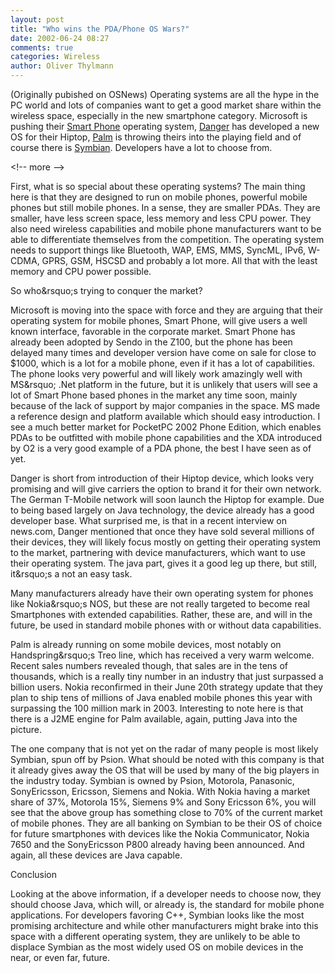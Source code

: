 ```yaml
---
layout: post
title: "Who wins the PDA/Phone OS Wars?"
date: 2002-06-24 08:27
comments: true
categories: Wireless
author: Oliver Thylmann
---
```



(Originally pubished on OSNews) Operating systems are all the hype in the PC world and lots of companies want to get a good market share within the wireless space, especially in the new smartphone category. Microsoft is pushing their [Smart Phone](http://www.microsoft.com/mobile/phones/default.asp) operating system, [Danger](http://www.danger.com/) has developed a new OS for their Hiptop, [Palm](http://www.palmos.com/) is throwing theirs into the playing field and of course there is [Symbian](http://www.symbian.com/). Developers have a lot to choose from.


&lt;!-- more --&gt;


First, what is so special about these operating systems? The main thing here is that they are designed to run on mobile phones, powerful mobile phones but still mobile phones. In a sense, they are smaller PDAs. They are smaller, have less screen space, less memory and less CPU power. They also need wireless capabilities and mobile phone manufacturers want to be able to differentiate themselves from the competition. The operating system needs to support things like Bluetooth, WAP, EMS, MMS, SyncML, IPv6, W-CDMA, GPRS, GSM, HSCSD and probably a lot more. All that with the least memory and CPU power possible. 

So who&amp;rsquo;s trying to conquer the market? 

Microsoft is moving into the space with force and they are arguing that their operating system for mobile phones, Smart Phone, will give users a well known interface, favorable in the corporate market. Smart Phone has already been adopted by Sendo in the Z100, but the phone has been delayed many times and developer version have come on sale for close to $1000, which is a lot for a mobile phone, even if it has a lot of capabilities. The phone looks very powerful and will likely work amazingly well with MS&amp;rsquo; .Net platform in the future, but it is unlikely that users will see a lot of Smart Phone based phones in the market any time soon, mainly because of the lack of support by major companies in the space. MS made a reference design and platform available which should easy introduction. I see a much better market for PocketPC 2002 Phone Edition, which enables PDAs to be outfitted with mobile phone capabilities and the XDA introduced by O2 is a very good example of a PDA phone, the best I have seen as of yet. 

Danger is short from introduction of their Hiptop device, which looks very promising and will give carriers the option to brand it for their own network. The German T-Mobile network will soon launch the Hiptop for example. Due to being based largely on Java technology, the device already has a good developer base. What surprised me, is that in a recent interview on news.com, Danger mentioned that once they have sold several millions of their devices, they will likely focus mostly on getting their operating system to the market, partnering with device manufacturers, which want to use their operating system. The java part, gives it a good leg up there, but still, it&amp;rsquo;s a not an easy task. 

Many manufacturers already have their own operating system for phones like Nokia&amp;rsquo;s NOS, but these are not really targeted to become real Smartphones with extended capabilities. Rather, these are, and will in the future, be used in standard mobile phones with or without data capabilities. 

Palm is already running on some mobile devices, most notably on Handspring&amp;rsquo;s Treo line, which has received a very warm welcome. Recent sales numbers revealed though, that sales are in the tens of thousands, which is a really tiny number in an industry that just surpassed a billion users. Nokia reconfirmed in their June 20th strategy update that they plan to ship tens of millions of Java enabled mobile phones this year with surpassing the 100 million mark in 2003. Interesting to note here is that there is a J2ME engine for Palm available, again, putting Java into the picture. 

The one company that is not yet on the radar of many people is most likely Symbian, spun off by Psion. What should be noted with this company is that it already gives away the OS that will be used by many of the big players in the industry today. Symbian is owned by Psion, Motorola, Panasonic, SonyEricsson, Ericsson, Siemens and Nokia. With Nokia having a market share of 37%, Motorola 15%, Siemens 9% and Sony Ericsson 6%, you will see that the above group has something close to 70% of the current market of mobile phones. They are all banking on Symbian to be their OS of choice for future smartphones with devices like the Nokia Communicator, Nokia 7650 and the SonyEricsson P800 already having been announced. And again, all these devices are Java capable. 

Conclusion 

Looking at the above information, if a developer needs to choose now, they should choose Java, which will, or already is, the standard for mobile phone applications. For developers favoring C++, Symbian looks like the most promising architecture and while other manufacturers might brake into this space with a different operating system, they are unlikely to be able to displace Symbian as the most widely used OS on mobile devices in the near, or even far, future.


